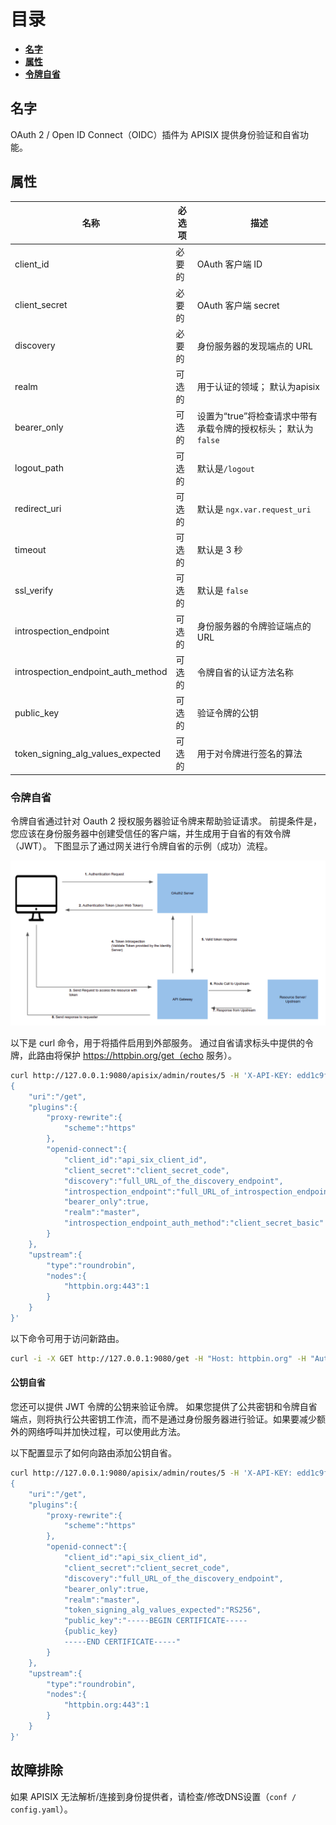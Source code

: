 <!--
#
# Licensed to the Apache Software Foundation (ASF) under one or more
# contributor license agreements.  See the NOTICE file distributed with
# this work for additional information regarding copyright ownership.
# The ASF licenses this file to You under the Apache License, Version 2.0
# (the "License"); you may not use this file except in compliance with
# the License.  You may obtain a copy of the License at
#
#     http://www.apache.org/licenses/LICENSE-2.0
#
# Unless required by applicable law or agreed to in writing, software
# distributed under the License is distributed on an "AS IS" BASIS,
# WITHOUT WARRANTIES OR CONDITIONS OF ANY KIND, either express or implied.
# See the License for the specific language governing permissions and
# limitations under the License.
#
-->

# 目录

- [**名字**](#名字)
- [**属性**](#属性)
- [**令牌自省**](#令牌自省)

## 名字

OAuth 2 / Open ID Connect（OIDC）插件为 APISIX 提供身份验证和自省功能。

## 属性

|名称           |必选项    |描述|
|-------        |-----          |------|
|client_id      |必要的       |OAuth 客户端 ID|
|client_secret  |必要的       |OAuth 客户端 secret|
|discovery      |必要的       |身份服务器的发现端点的 URL|
|realm          |可选的       |用于认证的领域； 默认为apisix|
|bearer_only    |可选的       |设置为“true”将检查请求中带有承载令牌的授权标头； 默认为`false`|
|logout_path    |可选的       |默认是`/logout`|
|redirect_uri   |可选的       |默认是 `ngx.var.request_uri`|
|timeout        |可选的       |默认是 3 秒|
|ssl_verify     |可选的       |默认是 `false`|
|introspection_endpoint                 |可选的       |身份服务器的令牌验证端点的 URL|
|introspection_endpoint_auth_method     |可选的       |令牌自省的认证方法名称 |
|public_key     |可选的       |验证令牌的公钥 |
|token_signing_alg_values_expected     |可选的       |用于对令牌进行签名的算法 |

### 令牌自省

令牌自省通过针对 Oauth 2 授权服务器验证令牌来帮助验证请求。
前提条件是，您应该在身份服务器中创建受信任的客户端，并生成用于自省的有效令牌（JWT）。
下图显示了通过网关进行令牌自省的示例（成功）流程。

![token introspection](../../images/plugin/oauth-1.png)

以下是 curl 命令，用于将插件启用到外部服务。
通过自省请求标头中提供的令牌，此路由将保护 https://httpbin.org/get（echo 服务）。

```bash
curl http://127.0.0.1:9080/apisix/admin/routes/5 -H 'X-API-KEY: edd1c9f034335f136f87ad84b625c8f1' -X PUT -d '
{
    "uri":"/get",
    "plugins":{
        "proxy-rewrite":{
            "scheme":"https"
        },
        "openid-connect":{
            "client_id":"api_six_client_id",
            "client_secret":"client_secret_code",
            "discovery":"full_URL_of_the_discovery_endpoint",
            "introspection_endpoint":"full_URL_of_introspection_endpoint",
            "bearer_only":true,
            "realm":"master",
            "introspection_endpoint_auth_method":"client_secret_basic"
        }
    },
    "upstream":{
        "type":"roundrobin",
        "nodes":{
            "httpbin.org:443":1
        }
    }
}'
```

以下命令可用于访问新路由。

```bash
curl -i -X GET http://127.0.0.1:9080/get -H "Host: httpbin.org" -H "Authorization: Bearer {replace_jwt_token}"
```

#### 公钥自省

您还可以提供 JWT 令牌的公钥来验证令牌。 如果您提供了公共密钥和令牌自省端点，则将执行公共密钥工作流，而不是通过身份服务器进行验证。如果要减少额外的网络呼叫并加快过程，可以使用此方法。

以下配置显示了如何向路由添加公钥自省。

```bash
curl http://127.0.0.1:9080/apisix/admin/routes/5 -H 'X-API-KEY: edd1c9f034335f136f87ad84b625c8f1' -X PUT -d '
{
    "uri":"/get",
    "plugins":{
        "proxy-rewrite":{
            "scheme":"https"
        },
        "openid-connect":{
            "client_id":"api_six_client_id",
            "client_secret":"client_secret_code",
            "discovery":"full_URL_of_the_discovery_endpoint",
            "bearer_only":true,
            "realm":"master",
            "token_signing_alg_values_expected":"RS256",
            "public_key":"-----BEGIN CERTIFICATE-----
            {public_key}
            -----END CERTIFICATE-----"
        }
    },
    "upstream":{
        "type":"roundrobin",
        "nodes":{
            "httpbin.org:443":1
        }
    }
}'
```

## 故障排除

如果 APISIX 无法解析/连接到身份提供者，请检查/修改DNS设置（`conf / config.yaml`）。
